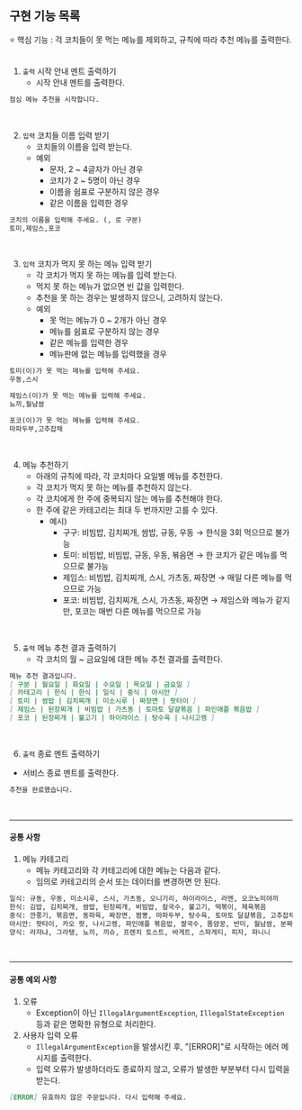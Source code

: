 ## 구현 기능 목록

⭐ 핵심 기능 : 걱 코치들이 못 먹는 메뉴를 제외하고, 규칙에 따라 추천 메뉴를 출력한다.
<br>
<br>

1. `출력` 시작 안내 멘트 출력하기
    - 시작 안내 멘트를 출력한다.
```markdown
점심 메뉴 추천을 시작합니다.
```
<br>

2. `입력` 코치들 이름 입력 받기
    - 코치들의 이름을 입력 받는다.
    - 예외
      - 문자, 2 ~ 4글자가 아닌 경우
      - 코치가 2 ~ 5명이 아닌 경우
      - 이름을 쉼표로 구분하지 않은 경우
      - 같은 이름을 입력한 경우
```markdown
코치의 이름을 입력해 주세요. (, 로 구분)
토미,제임스,포코
```
<br>

3. `입력` 코치가 먹지 못 하는 메뉴 입력 받기
    - 각 코치가 먹지 못 하는 메뉴를 입력 받는다.
    - 먹지 못 하는 메뉴가 없으면 빈 값을 입력한다.
    - 추천을 못 하는 경우는 발생하지 않으니, 고려하지 않는다.
    - 예외
      - 못 먹는 메뉴가 0 ~ 2개가 아닌 경우
      - 메뉴를 쉼표로 구분하지 않는 경우
      - 같은 메뉴를 입력한 경우
      - 메뉴판에 없는 메뉴를 입력했을 경우
```markdown
토미(이)가 못 먹는 메뉴를 입력해 주세요.
우동,스시

제임스(이)가 못 먹는 메뉴를 입력해 주세요.
뇨끼,월남쌈

포코(이)가 못 먹는 메뉴를 입력해 주세요.
마파두부,고추잡채
```
<br>

4. 메뉴 추천하기
    - 아래의 규칙에 따라, 각 코치마다 요일별 메뉴를 추천한다.
    - 각 코치가 먹지 못 하는 메뉴를 추천하지 않는다.
    - 각 코치에게 한 주에 중복되지 않는 메뉴를 추천해야 한다.
    - 한 주에 같은 카테고리는 최대 두 번까지만 고를 수 있다.
      - 예시)
         - 구구: 비빔밥, 김치찌개, 쌈밥, 규동, 우동 → 한식을 3회 먹으므로 불가능
         - 토미: 비빔밥, 비빔밥, 규동, 우동, 볶음면 → 한 코치가 같은 메뉴를 먹으므로 불가능
         - 제임스: 비빔밥, 김치찌개, 스시, 가츠동, 짜장면 → 매일 다른 메뉴를 먹으므로 가능
         - 포코: 비빔밥, 김치찌개, 스시, 가츠동, 짜장면 → 제임스와 메뉴가 같지만, 포코는 매번 다른 메뉴를 먹으므로 가능
<br>

5. `출력` 메뉴 추천 결과 출력하기
    - 각 코치의 월 ~ 금요일에 대한 메뉴 추천 결과를 출력한다.
```markdown
메뉴 추천 결과입니다.
[ 구분 | 월요일 | 화요일 | 수요일 | 목요일 | 금요일 ]
[ 카테고리 | 한식 | 한식 | 일식 | 중식 | 아시안 ]
[ 토미 | 쌈밥 | 김치찌개 | 미소시루 | 짜장면 | 팟타이 ]
[ 제임스 | 된장찌개 | 비빔밥 | 가츠동 | 토마토 달걀볶음 | 파인애플 볶음밥 ]
[ 포코 | 된장찌개 | 불고기 | 하이라이스 | 탕수육 | 나시고렝 ]
```
<br>

6. `출력` 종료 멘트 출력하기
  - 서비스 종료 멘트를 출력한다.
```markdown
추천을 완료했습니다.
```
<br>

---
#### 공통 사항
1. 메뉴 카테고리
   - 메뉴 카테고리와 각 카테고리에 대한 메뉴는 다음과 같다.
   - 임의로 카테고리의 순서 또는 데이터를 변경하면 안 된다.
```markdown
일식: 규동, 우동, 미소시루, 스시, 가츠동, 오니기리, 하이라이스, 라멘, 오코노미야끼
한식: 김밥, 김치찌개, 쌈밥, 된장찌개, 비빔밥, 칼국수, 불고기, 떡볶이, 제육볶음
중식: 깐풍기, 볶음면, 동파육, 짜장면, 짬뽕, 마파두부, 탕수육, 토마토 달걀볶음, 고추잡채
아시안: 팟타이, 카오 팟, 나시고렝, 파인애플 볶음밥, 쌀국수, 똠얌꿍, 반미, 월남쌈, 분짜
양식: 라자냐, 그라탱, 뇨끼, 끼슈, 프렌치 토스트, 바게트, 스파게티, 피자, 파니니
```
<br>

---

#### 공통 예외 사항

1. 오류
    - Exception이 아닌 `IllegalArgumentException`, `IllegalStateException` 등과 같은 명확한 유형으로 처리한다.
2. 사용자 입력 오류
    - `IllegalArgumentException`을 발생시킨 후, "[ERROR]"로 시작하는 에러 메시지를 출력한다.
    - 입력 오류가 발생하더라도 종료하지 않고, 오류가 발생한 부분부터 다시 입력을 받는다.
```markdown 
[ERROR] 유효하지 않은 주문입니다. 다시 입력해 주세요.
```
